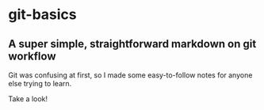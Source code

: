 # git-basics
## A super simple, straightforward markdown on git workflow  

Git was confusing at first, so I made some easy-to-follow notes for anyone else trying to learn.  

Take a look!
